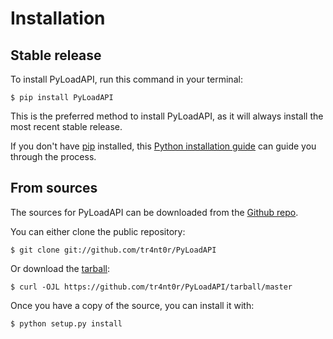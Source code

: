 # Installation

## Stable release

To install PyLoadAPI, run this command in your terminal:

``` console
$ pip install PyLoadAPI
```

This is the preferred method to install PyLoadAPI, as it will always
install the most recent stable release.

If you don't have [pip](https://pip.pypa.io) installed, this [Python
installation
guide](http://docs.python-guide.org/en/latest/starting/installation/)
can guide you through the process.

## From sources

The sources for PyLoadAPI can be downloaded from the [Github
repo](https://github.com/tr4nt0r/PyLoadAPI).

You can either clone the public repository:

``` console
$ git clone git://github.com/tr4nt0r/PyLoadAPI
```

Or download the
[tarball](https://github.com/tr4nt0r/PyLoadAPI/tarball/master):

``` console
$ curl -OJL https://github.com/tr4nt0r/PyLoadAPI/tarball/master
```

Once you have a copy of the source, you can install it with:

``` console
$ python setup.py install
```
